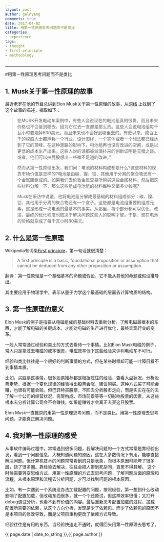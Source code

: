 ```yaml
---
layout: post
author: gelnyang
comments: true
date: 2017-04-02
title: 用第一性原理思考问题而不是类比
categories:
- experience
tags:
- thought
- first-principle
- methodology
---
```

---

#用第一性原理思考问题而不是类比

## 1. Musk关于第一性原理的故事

最近老罗在他的节目总讲到Elon Musk关于第一性原理的故事，从[网络](https://www.zhihu.com/question/21459243/answer/26326053) 上找到了这个故事的描述，摘取如下：

>在MUSK开发电动车案例中，有些人会说现在的电池组真的很贵，而且未来价格也不会低到哪去，因为它过去一直都是那么贵。这些人会说电池组每千瓦小时要烧掉600美元。而且未来也不会好到哪里去的。有史以来，成百上千的权威人士都声称一个行业、设计图样、一个实体或者一个想法都已经达到了它的顶峰。在这种思路的影响下，电池组再也没有改进的空间，或是以更低的成本生产出来。这些人说的话都被汹涌扑来的创新证明是无稽之谈。或者，他们可以拍屁股想出一些微不足道的改进。”

>然而从第一性原理出发，我们问：电池的材料构成都是什么?这些材料的现货市场价值是怎样的?电池是由碳、镍、铝、其他用于分离的聚合物还有一个金属罐组成的。如果我们去伦敦金属交易所购买这些金属材料，然后把这些材料分解一下，那么这些组成电池组的材料每种又值多少钱呢?

>Musk在采访中说道，他将电池组分解成最基础的材料组成部分：碳、镍、铝、其他用于分离的聚合物还有一个盒子。这些都是电池组重要的组成元素，这是形成一块电池的最基本的事实。从那里，每个部分都可以优化、改进，最终的优化程度也取决于解决问题这些人的聪明才智。于是，现在电池的价格就变成了每千瓦小时80美元。


## 2. 什么是第一性原理
Wikipedia有词条[First principle](https://en.wikipedia.org/wiki/First_principle)，第一句话就很清楚：
>A first principle is a basic, foundational proposition or assumption that cannot be deduced from any other proposition or assumption.

翻译：第一性原理是一个基础基本的命题或假设，它不能从其他的命题或假设推导出。

其主要应用于物理学中，表示从量子力学这个最基础的层面去计算物质的结构。

## 3. 第一性原理的意义
Elon Musk的例子是指要从电磁组成的基础材料去重新分析，了解电磁最根本的东西，才能了解电磁的关键成本，才能对电磁的生产进行优化，最终实现行业的变革。

一般人常常通过经验和类比的方式去看待一个事情。比如Elon Musk电磁的例子，常人只是拿过去电磁的成本很贵，电磁效率低下这些经验来评判电动车不可行。

经验和类比往往是一个很好的判断事情的方式，但在某些时候却可能一叶障目看不到事情本质。

比如，买股票这事情，很多股票推荐都是根据过往的经验，查看大盘状况，分析股票走势，根据一个变化规律的经验得出股票会涨，建议购买。这种方式买了可能会赚，也很有可能会赔。但巴菲特买股票，不回去分析股市走向，而是实实在在的去了解一个公司的经营状况、高管构成、市场前景等等一切影响股票的因素，从这些根本去分析计算公司会不会赚钱，如果能赚钱才会真正去买这只股票。

Elon Musk一直推崇的用第一性原理思考问题，而不是类比。用第一性原理去思考问题，才能真正解决问题。

## 4. 我对第一性原理的感受

从事软件编码过程中，常常遇到很多问题，我解决问题的一个方式常常是靠经验出发，看到一个问题信息，大概知道问题的原因。这在大多数情况下有用，能够直接解决问题。但计算机技术的问题常常看到的只是表象，而根本原因可能垮了很多层，饶了很多圈。靠经验去解决，往往会把人带到死胡同，百思不得其解。 这个时候需要转变思维方式，用第一性原理的方式去思考问题，了解问题后面的原理和流程，从根本原理和流程去分析问题，才可以找到问题的根本原因。

比如，有一次遇到一个系统没办法加载配置的问题，按照经验，第一想到什么改动影响了配置加载，但改动东西很多，就一个个还原试，但这样效率很慢；又打开debug调试分析，也看不到有价值的内容。最后重新思考配置加载的过程，加载配置所需要的依赖，从这个方向分析，发现是少了依赖包。而少了依赖包的原因不是本项目的修改导致，而是父项目重构更改了依赖方式导致。

经验往往是有用的东西，当经验快速走不通时，就得回头用第一性原理去思考了。


{{ page.date | date_to_string }},{{ page.author }}

